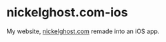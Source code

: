 # nickelghost.com-ios

My website, [nickelghost.com](https://nickelghost.com) remade into an iOS app.
